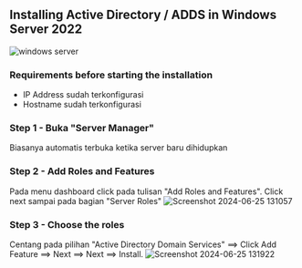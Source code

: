 ## Installing Active Directory / ADDS in Windows Server 2022
![windows server](https://github.com/hekerff/ITNSA-2024/assets/159868331/1ab9f344-2909-4a03-bf73-99562f2a102b)
### Requirements before starting the installation
- IP Address sudah terkonfigurasi
- Hostname sudah terkonfigurasi
### Step 1 - Buka "Server Manager"
Biasanya automatis terbuka ketika server baru dihidupkan
### Step 2 - Add Roles and Features
Pada menu dashboard click pada tulisan "Add Roles and Features". Click next sampai pada bagian "Server Roles"
![Screenshot 2024-06-25 131057](https://github.com/hekerff/ITNSA-2024/assets/159868331/f67b0400-d361-4d0c-971c-442416123d36)
### Step 3 - Choose the roles
Centang pada pilihan "Active Directory Domain Services" ==> Click Add Feature ==> Next ==> Next ==> Install.
![Screenshot 2024-06-25 131922](https://github.com/hekerff/ITNSA-2024/assets/159868331/a46ff9ab-e31b-4150-bc6f-5c4c23420747)
